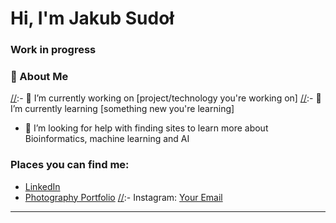 # Hi, I'm Jakub Sudoł

[//]:# (I'm a Bioinformatics student at Poznan University of Technology)

### Work in progress
### 🌱 About Me

[//]:- 🔭 I’m currently working on [project/technology you're working on]
[//]:- 🌱 I’m currently learning [something new you're learning]
- 🤔 I’m looking for help with finding sites to learn more about Bioinformatics, machine learning and AI
  
### Places you can find me:

- [LinkedIn](https://www.linkedin.com/in/jakub-sudol-js060701/ "More about me here")
- [Photography Portfolio](jakubsudol.com "My photography")
[//]:- Instagram: [Your Email](#)

---
